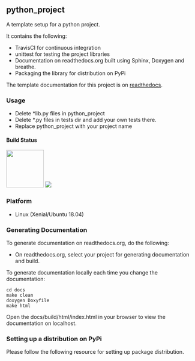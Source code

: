 ## python_project
A template setup for a python project.

It contains the following:
* TravisCI for continuous integration
* unittest for testing the project libraries
* Documentation on readthedocs.org built using Sphinx, Doxygen and breathe.
* Packaging the library for distribution on PyPi

The template documentation for this project is on [readthedocs](https://cpp-project-setup.readthedocs.io/en/latest/).

### Usage
- Delete *lib.py files in python_project
- Delete *.py files in tests dir and add your own tests there.
- Replace python_project with your project name

#### Build Status
<img src="https://travis-ci.com/wasimusu/python_project.svg?branch=master" width="100">
<img src="https://readthedocs.org/projects/graphs/badge/?version=latest">


### Platform
* Linux (Xenial/Ubuntu 18.04)


### Generating Documentation
To generate documentation on readthedocs.org, do the following:
- On readthedocs.org, select your project for generating documentation and build.

To generate documentation locally each time you change the documentation:
```
cd docs
make clean
doxygen Doxyfile
make html
```
Open the docs/build/html/index.html in your browser to view the documentation on localhost.

### Setting up a distribution on PyPi
Please follow the following resource for setting up package distribution.